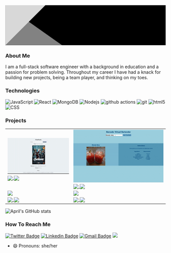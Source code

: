 
<!-- ![AprilYuenBanner](https://github.com/April-Yuen/April-Yuen/blob/main/BlackModernBanner.gif) -->
<img align="center" src="https://github.com/April-Yuen/April-Yuen/blob/main/BlackModernBanner.gif" width="850" />

### About Me

I am a full-stack software engineer with a background in education and a passion for problem solving. Throughout my career I have had a knack for building new projects, being a team player, and thinking on my toes. 

### Technologies
![JavaScript](https://img.shields.io/badge/-JavaScript-000?&logo=JavaScript)
<img alt="React" src="https://img.shields.io/badge/-React-45b8d8?style=flat-square&logo=react&logoColor=white" />
<img alt="MongoDB" src="https://img.shields.io/badge/-MongoDB-13aa52?style=flat-square&logo=mongodb&logoColor=white" />
<img alt="Nodejs" src="https://img.shields.io/badge/-Nodejs-43853d?style=flat-square&logo=Node.js&logoColor=white" />
<img alt="github actions" src="https://img.shields.io/badge/-Github_Actions-2088FF?style=flat-square&logo=github-actions&logoColor=white" />
<img alt="git" src="https://img.shields.io/badge/-Git-F05032?style=flat-square&logo=git&logoColor=white" />
<img alt="html5" src="https://img.shields.io/badge/-HTML5-E34F26?style=flat-square&logo=html5&logoColor=white" />
![CSS](https://img.shields.io/badge/Style-CSS-informational?style=flat&logo=css3&logoColor=white&color=4AB197)


### Projects
<table>
 <tbody>
   <tr>
   <td>
       <a href="#"><img src="CinefactsRevised2.gif" width="100%"/><br>
       <a href="#"><img align="center"src="https://img.shields.io/badge/%20Github-Repo-red">
       <a href="#"><img align="center"src="https://img.shields.io/badge/%20W-Website-red">
    </td>
    <td>
        <a href="#"><img src="ezbarcode.gif" width = "350"/><br>
        <a href="https://github.com/April-Yuen/Barcode-Virtual-Bartender"><img align="center"src="https://img.shields.io/badge/%20Github-Repo-red">
        <a href="https://barcoderevised.netlify.app/"><img align="center"src="https://img.shields.io/badge/%20W-Website-red">
     </td>
  
   </tr>
     <tr>
    <td>
        <a href="#"><img src="(https://github.com/April-Yuen/April-Yuen/blob/main/MarsRover.gif)" width = "350"/><br>
        <a href="#"><img align="center"src="https://img.shields.io/badge/%20Github-Repo-red">
        <a href="https://marsroverapi.netlify.app/"><img align="center"src="https://img.shields.io/badge/%20W-Website-red">
    </td>
      <td>
        <a href="#"><img src="https://github.com/April-Yuen/April-Yuen/blob/main/nasaapod.gif" width = "350"/><br>
        <a href="#"><img align="center"src="https://img.shields.io/badge/%20Github-Repo-red">
        <a href="https://nasaapodapi1.netlify.app/"><img align="center"src="https://img.shields.io/badge/%20W-Website-red">
      </td>
   </tr>
   </tbody>
</table>
<!-- <img src="https://github.com/April-Yuen/April-Yuen/blob/main/CineFactsRevised2.gif" width="350" /> -->


![April's GitHub stats](https://github-readme-stats.vercel.app/api?username=April-Yuen&theme=tokyonight_icons=true)

### How To Reach Me
[![Twitter Badge](https://img.shields.io/badge/-@aprilyou-1ca0f1?style=flat-square&labelColor=1ca0f1&logo=twitter&logoColor=white&link=https://twitter.com/aprilyou)](https://twitter.com/aprilyou) 
[![Linkedin Badge](https://img.shields.io/badge/-aprilyuen-blue?style=flat-square&logo=Linkedin&logoColor=white&link=https://www.linkedin.com/in/april-yuen-12066120/)](https://www.linkedin.com/in/april-yuen-12066120/)
[![Gmail Badge](https://img.shields.io/badge/-april.you@gmail.com-c14438?style=flat-square&logo=Gmail&logoColor=white&link=mailto:april.you@gmail.com)](mailto:april.you@gmail.com)
[<img src="https://img.shields.io/badge/Personal%20Site-aprilyuen-red">](https://silly-bonbon-ba4883.netlify.app/)


- 😄 Pronouns: she/her

